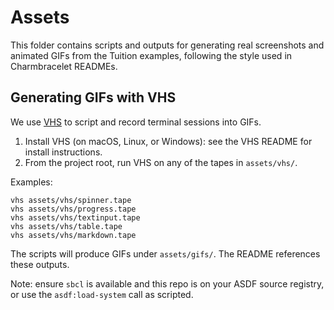 # Assets

This folder contains scripts and outputs for generating real screenshots and animated GIFs from the Tuition examples, following the style used in Charmbracelet READMEs.

## Generating GIFs with VHS

We use [VHS](https://github.com/charmbracelet/vhs) to script and record terminal sessions into GIFs.

1) Install VHS (on macOS, Linux, or Windows): see the VHS README for install instructions.
2) From the project root, run VHS on any of the tapes in `assets/vhs/`.

Examples:

```
vhs assets/vhs/spinner.tape
vhs assets/vhs/progress.tape
vhs assets/vhs/textinput.tape
vhs assets/vhs/table.tape
vhs assets/vhs/markdown.tape
```

The scripts will produce GIFs under `assets/gifs/`. The README references these outputs.

Note: ensure `sbcl` is available and this repo is on your ASDF source registry, or use the `asdf:load-system` call as scripted.

